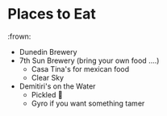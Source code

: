 # Places to Eat
:frown:
- Dunedin Brewery
- 7th Sun Brewery (bring your own food ....)
  - Casa Tina's for mexican food
  - Clear Sky
- Demitiri's on the Water
  - Pickled :octopus:
  - Gyro if you want something tamer
